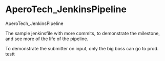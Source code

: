 # AperoTech_JenkinsPipeline
AperoTech_JenkinsPipeline

The sample jenkinsfile with more commits, to demonstrate the milestone, and see more of the life of the pipeline.

To demonstrate the submitter on input, only the big boss can go to prod. testt
